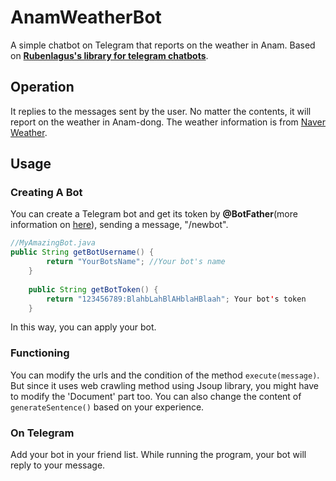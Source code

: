 # AnamWeatherBot
A simple chatbot on Telegram that reports on the weather in Anam.
Based on [**Rubenlagus's library for telegram chatbots**](https://github.com/rubenlagus/TelegramBots).

## Operation
It replies to the messages sent by the user. No matter the contents, it will report on the weather in Anam-dong. The weather information is from [Naver Weather](https://weather.naver.com).

## Usage
### Creating A Bot
You can create a Telegram bot and get its token by **@BotFather**(more information on [here](https://core.telegram.org/bots)), sending a message, "/newbot".
```java
//MyAmazingBot.java
public String getBotUsername() {
		return "YourBotsName"; //Your bot's name
	}
	
	public String getBotToken() {
		return "123456789:BlahbLahBlAHblaHBlaah"; Your bot's token
	}
```
In this way, you can apply your bot.

### Functioning
You can modify the urls and the condition of the method `execute(message)`. But since it uses web crawling method using Jsoup library, you might have to modify the 'Document' part too. You can also change the content of `generateSentence()` based on your experience.

### On Telegram
Add your bot in your friend list. While running the program, your bot will reply to your message.
